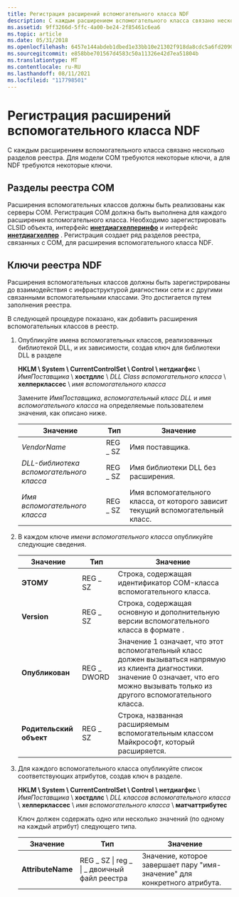 ```yaml
---
title: Регистрация расширений вспомогательного класса NDF
description: С каждым расширением вспомогательного класса связано несколько разделов реестра. Для модели COM требуются некоторые ключи, а для NDF требуются некоторые ключи.
ms.assetid: 9ff3266d-5ffc-4a00-be24-2f85461c6ea6
ms.topic: article
ms.date: 05/31/2018
ms.openlocfilehash: 6457e144abdeb1dbed1e33bb10e21302f918da8cdc5a6fd2090f3665e83f0316
ms.sourcegitcommit: e858bbe701567d4583c50a11326e42d7ea51804b
ms.translationtype: MT
ms.contentlocale: ru-RU
ms.lasthandoff: 08/11/2021
ms.locfileid: "117798501"
---
```

# <a name="registering-ndf-helper-class-extensions"></a>Регистрация расширений вспомогательного класса NDF

С каждым расширением вспомогательного класса связано несколько разделов реестра. Для модели COM требуются некоторые ключи, а для NDF требуются некоторые ключи.

## <a name="com-registry-keys"></a>Разделы реестра COM

Расширения вспомогательных классов должны быть реализованы как серверы COM. Регистрация COM должна быть выполнена для каждого расширения вспомогательного класса. Необходимо зарегистрировать CLSID объекта, интерфейс [**инетдиагхелперинфо**](/windows/desktop/api/ndhelper/nn-ndhelper-inetdiaghelperinfo) и интерфейс [**инетдиагхелпер**](/windows/desktop/api/ndhelper/nn-ndhelper-inetdiaghelper) . Регистрация создает ряд разделов реестра, связанных с COM, для расширения вспомогательного класса NDF.

## <a name="ndf-registry-keys"></a>Ключи реестра NDF

Расширения вспомогательных классов должны быть зарегистрированы до взаимодействия с инфраструктурой диагностики сети и с другими связанными вспомогательными классами. Это достигается путем заполнения реестра.

В следующей процедуре показано, как добавить расширения вспомогательных классов в реестр.

1.  Опубликуйте имена вспомогательных классов, реализованных библиотекой DLL, и их зависимости, создав ключ для библиотеки DLL в разделе

    **HKLM \\ System \\ CurrentControlSet \\ Control \\ нетдиагфкс** \\ *ИмяПоставщика* \\ **хостдллс** \\ *DLL Class вспомогательного класса* \\ **хелперклассес** \\ *имя вспомогательного класса*

    Замените *ИмяПоставщика*, *вспомогательный класс DLL* и *имя вспомогательного класса* на определяемые пользователем значения, как описано ниже.

    | Значение               | Тип    | Значение                                                                      |
    |---------------------|---------|------------------------------------------------------------------------------|
    | *VendorName*        | REG \_ SZ | Имя поставщика.                                                      |
    | *DLL-библиотека вспомогательного класса*  | REG \_ SZ | Имя библиотеки DLL без расширения.                                          |
    | *Имя вспомогательного класса* | REG \_ SZ | Имя вспомогательного класса, от которого зависит текущий вспомогательный класс. |

    

     

2.  В каждом ключе *имени вспомогательного класса* опубликуйте следующие сведения.

    

    | Значение         | Тип       | Значение                                                                                                                                                                 |
    |---------------|------------|-------------------------------------------------------------------------------------------------------------------------------------------------------------------------|
    | **ЭТОМУ**     | REG \_ SZ    | Строка, содержащая идентификатор COM-класса вспомогательного класса.                                                                                                            |
    | **Version**   | REG \_ SZ    | Строка, содержащая основную и дополнительную версии вспомогательного класса в формате <major> <minor> .                                                        |
    | **Опубликован** | REG \_ DWORD | Значение 1 означает, что этот вспомогательный класс должен вызываться напрямую из клиента диагностики. значение 0 означает, что его можно вызывать только из другого вспомогательного класса. |
    | **Родительский объект**    | REG \_ SZ    | Строка, названная расширяемым вспомогательным классом Майкрософт, который расширяется.                                                                                       |

    

     

3.  Для каждого вспомогательного класса опубликуйте список соответствующих атрибутов, создав ключ в разделе.

    **HKLM \\ System \\ CurrentControlSet \\ Control \\ нетдиагфкс** \\ *ИмяПоставщика* \\ **хостдллс** \\ *DLL классов вспомогательного класса* \\ **хелперклассес** \\ *имя вспомогательного класса* \\ **матчаттрибутес**

    Ключ должен содержать одно или несколько значений (по одному на каждый атрибут) следующего типа.

    | Значение             | Тип                             | Значение                                                                    |
    |-------------------|----------------------------------|----------------------------------------------------------------------------|
    | **AttributeName** | REG \_ SZ \| reg \_ \| \_ двоичный файл реестра | Значение, которое завершает пару "имя-значение" для конкретного атрибута. |

    

     

 

 




